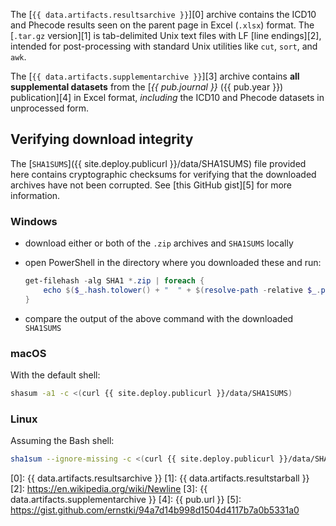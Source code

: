 The [`{{ data.artifacts.resultsarchive }}`][0] archive contains the ICD10 and
Phecode results seen on the parent page in Excel (`.xlsx`) format. The
[`.tar.gz` version][1] is tab-delimited Unix text files with LF [line
endings][2], intended for post-processing with standard Unix utilities like
`cut`, `sort`, and `awk`.

The [`{{ data.artifacts.supplementarchive }}`][3] archive contains **all
supplemental datasets** from the [_{{ pub.journal }}_ ({{ pub.year }})
publication][4] in Excel format, _including_ the ICD10 and Phecode datasets in
unprocessed form.

## Verifying download integrity

The [`SHA1SUMS`]({{ site.deploy.publicurl }}/data/SHA1SUMS) file provided here
contains cryptographic checksums for verifying that the downloaded archives
have not been corrupted. See [this GitHub gist][5] for more information.

### Windows

* download either or both of the `.zip` archives and
  `SHA1SUMS` locally
* open PowerShell in the directory where you downloaded these and run:

    ```powershell
    get-filehash -alg SHA1 *.zip | foreach {
        echo $($_.hash.tolower() + "  " + $(resolve-path -relative $_.path))
    }
    ```
* compare the output of the above command with the downloaded `SHA1SUMS`

### macOS

With the default shell:

```bash
shasum -a1 -c <(curl {{ site.deploy.publicurl }}/data/SHA1SUMS)
```

### Linux

Assuming the Bash shell:

```bash
sha1sum --ignore-missing -c <(curl {{ site.deploy.publicurl }}/data/SHA1SUMS)
```

[0]: {{ data.artifacts.resultsarchive }}
[1]: {{ data.artifacts.resultstarball }}
[2]: https://en.wikipedia.org/wiki/Newline
[3]: {{ data.artifacts.supplementarchive }}
[4]: {{ pub.url }}
[5]: https://gist.github.com/ernstki/94a7d14b998d1504d4117b7a0b5331a0
